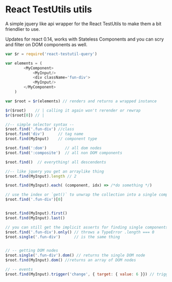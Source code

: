 React TestUtils utils
========

A simple jquery like api wrapper for the React TestUtils to make them a bit friendlier to use.

Updates for react 0.14, works with Stateless Components and you can scry and filter on DOM components
as well.

```js
var $r = require('react-testutil-query')

var elements = (
        <MyComponent>
            <MyInput/>
            <div className='fun-div'>
            <MyInput/>
        </MyComponent>
    )

var $root = $r(elements) // renders and returns a wrapped instance

$r($root)    // | calling it again won't rerender or rewrap
$r($root[0]) // |

//-- simple selector syntax --
$root.find('.fun-div') //class
$root.find('div')      // tag name
$root.find(MyInput)    // component type

$root.find(':dom')        // all dom nodes
$root.find(':composite')  // all non DOM components

$root.find()  // everything! all descendents

//-- like jquery you get an arraylike thing
$root.find(MyInput).length // 2

$root.find(MyInput).each( (component, idx) => /*do something */)

// use the index or `get()` to unwrap the collection into a single component or real array
$root.find('.fun-div')[0]


$root.find(MyInput).first()
$root.find(MyInput).last()

// you can still get the implicit asserts for finding single components
$root.find('.fun-div').only() // throws a TypeError .length === 0
$root.single('.fun-div')      // is the same thing


// -- getting DOM nodes
$root.single('.fun-div').dom() // returns the single DOM node
$root.find(MyInput).dom() //returns an array of DOM nodes

// -- events
$root.find(MyInput).trigger('change', { target: { value: 6 }}) // triggers onChange for all of them

```
